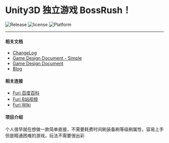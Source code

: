 # Unity3D 独立游戏 BossRush！
![Release](https://img.shields.io/badge/Release-Ver0.0.1-green.svg) ![license](https://img.shields.io/badge/License-MIT-blue.svg) ![Platform](https://img.shields.io/badge/Platform-iOS丨PC-blueviolet.svg)

---

#### 相关文档
- [ChangeLog](https://github.com/Arthur-Delacroix/BossRush/blob/master/Documentation/ChangeLog.md)
- [Game Design Document - Simple](https://github.com/Arthur-Delacroix/BossRush/blob/master/Documentation/GDD_Simple.md)
- [Game Design Document](https://github.com/Arthur-Delacroix/BossRush/blob/master/Documentation/GDD.md)
- [Blog](https://arthur-delacroix.github.io/)

#### 相关连接
- [Furi 百度百科](https://baike.baidu.com/item/Furi/19877196?fr=aladdin)
- [Furi B站视频](https://www.bilibili.com/video/av5603928?from=search&seid=13430835169070270008)
- [Furi Wiki]()

#### 项目介绍
个人很早就在想做一款简单直接，不需要耗费时间刷装备刷等级刷属性，容易上手但是精通困难的游戏，玩法不需要很出彩